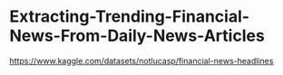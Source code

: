 # Extracting-Trending-Financial-News-From-Daily-News-Articles

https://www.kaggle.com/datasets/notlucasp/financial-news-headlines
